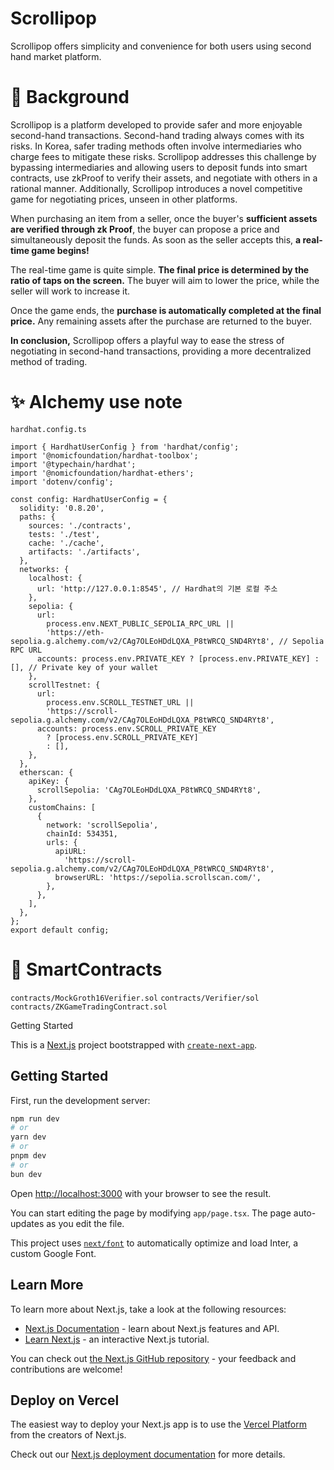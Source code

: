# Scrollipop

Scrollipop offers simplicity and convenience for both users using second hand market platform.


# 🤔 Background
Scrollipop is a platform developed to provide safer and more enjoyable second-hand transactions. Second-hand trading always comes with its risks. In Korea, safer trading methods often involve intermediaries who charge fees to mitigate these risks. Scrollipop addresses this challenge by bypassing intermediaries and allowing users to deposit funds into smart contracts, use zkProof to verify their assets, and negotiate with others in a rational manner. Additionally, Scrollipop introduces a novel competitive game for negotiating prices, unseen in other platforms.

When purchasing an item from a seller, once the buyer's **sufficient assets are verified through zk Proof**, the buyer can propose a price and simultaneously deposit the funds. As soon as the seller accepts this, **a real-time game begins!**

The real-time game is quite simple. **The final price is determined by the ratio of taps on the screen.** The buyer will aim to lower the price, while the seller will work to increase it.

Once the game ends, the **purchase is automatically completed at the final price.** Any remaining assets after the purchase are returned to the buyer.

**In conclusion,** Scrollipop offers a playful way to ease the stress of negotiating in second-hand transactions, providing a more decentralized method of trading.

# ✨ Alchemy use note
`hardhat.config.ts`

```
import { HardhatUserConfig } from 'hardhat/config';
import '@nomicfoundation/hardhat-toolbox';
import '@typechain/hardhat';
import '@nomicfoundation/hardhat-ethers';
import 'dotenv/config';

const config: HardhatUserConfig = {
  solidity: '0.8.20',
  paths: {
    sources: './contracts',
    tests: './test',
    cache: './cache',
    artifacts: './artifacts',
  },
  networks: {
    localhost: {
      url: 'http://127.0.0.1:8545', // Hardhat의 기본 로컬 주소
    },
    sepolia: {
      url:
        process.env.NEXT_PUBLIC_SEPOLIA_RPC_URL ||
        'https://eth-sepolia.g.alchemy.com/v2/CAg7OLEoHDdLQXA_P8tWRCQ_SND4RYt8', // Sepolia RPC URL
      accounts: process.env.PRIVATE_KEY ? [process.env.PRIVATE_KEY] : [], // Private key of your wallet
    },
    scrollTestnet: {
      url:
        process.env.SCROLL_TESTNET_URL ||
        'https://scroll-sepolia.g.alchemy.com/v2/CAg7OLEoHDdLQXA_P8tWRCQ_SND4RYt8',
      accounts: process.env.SCROLL_PRIVATE_KEY
        ? [process.env.SCROLL_PRIVATE_KEY]
        : [],
    },
  },
  etherscan: {
    apiKey: {
      scrollSepolia: 'CAg7OLEoHDdLQXA_P8tWRCQ_SND4RYt8',
    },
    customChains: [
      {
        network: 'scrollSepolia',
        chainId: 534351,
        urls: {
          apiURL:
            'https://scroll-sepolia.g.alchemy.com/v2/CAg7OLEoHDdLQXA_P8tWRCQ_SND4RYt8',
          browserURL: 'https://sepolia.scrollscan.com/',
        },
      },
    ],
  },
};
export default config;
```

# 🔑 SmartContracts
`contracts/MockGroth16Verifier.sol`
`contracts/Verifier/sol`
`contracts/ZKGameTradingContract.sol`


<summary>
  Getting Started
</summary>
<div markdown="1">
  
  This is a [Next.js](https://nextjs.org/) project bootstrapped with [`create-next-app`](https://github.com/vercel/next.js/tree/canary/packages/create-next-app).
  
  ## Getting Started
  
  First, run the development server:
  
  ```bash
  npm run dev
  # or
  yarn dev
  # or
  pnpm dev
  # or
  bun dev
  ```
  
  Open [http://localhost:3000](http://localhost:3000) with your browser to see the result.
  
  You can start editing the page by modifying `app/page.tsx`. The page auto-updates as you edit the file.
  
  This project uses [`next/font`](https://nextjs.org/docs/basic-features/font-optimization) to automatically optimize and load Inter, a custom Google Font.
  
  ## Learn More
  
  To learn more about Next.js, take a look at the following resources:
  
  - [Next.js Documentation](https://nextjs.org/docs) - learn about Next.js features and API.
  - [Learn Next.js](https://nextjs.org/learn) - an interactive Next.js tutorial.
  
  You can check out [the Next.js GitHub repository](https://github.com/vercel/next.js/) - your feedback and contributions are welcome!
  
  ## Deploy on Vercel
  
  The easiest way to deploy your Next.js app is to use the [Vercel Platform](https://vercel.com/new?utm_medium=default-template&filter=next.js&utm_source=create-next-app&utm_campaign=create-next-app-readme) from the creators of Next.js.
  
  Check out our [Next.js deployment documentation](https://nextjs.org/docs/deployment) for more details.

</div>
</details>